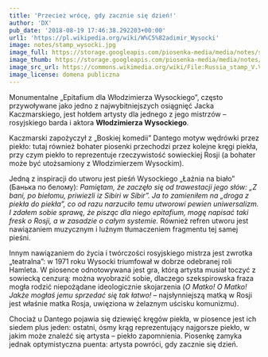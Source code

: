 ```yaml
---
title: 'Przecież wrócę, gdy zacznie się dzień!'
author: 'DX'
pub_date: '2018-08-19 17:46:38.292203+00:00'
url1: 'https://pl.wikipedia.org/wiki/W%C5%82adimir_Wysocki'
image: notes/stamp_wysocki.jpg
image_full: https://storage.googleapis.com/piosenka-media/media/notes/stamp_wysocki.jpg
image_thumb: https://storage.googleapis.com/piosenka-media/media/notes/stamp_wysocki.jpg.0x300_q85_upscale.jpg
image_src_url: https://commons.wikimedia.org/wiki/File:Russia_stamp_V.Vysotsky_1999_2r.jpg
image_license: domena publiczna
---
```


Monumentalne „Epitafium dla Włodzimierza Wysockiego”, często przywoływane jako jedno z najwybitniejszych osiągnięć Jacka Kaczmarskiego, jest hołdem artysty dla jednego z jego mistrzów – rosyjskiego barda i aktora **Włodzimierza Wysockiego**.

Kaczmarski zapożyczył z „Boskiej komedii” Dantego motyw wędrówki przez piekło: tutaj również bohater piosenki przechodzi przez kolejne kręgi piekła, przy czym piekło to reprezentuje rzeczywistość sowieckiej Rosji \(a bohater może być utożsamiony z Włodzimierzem Wysockim\).

Jedną z inspiracji do utworu jest pieśń Wysockiego „Łaźnia na biało” \(Банька по белому\):  _Pamiętam, że zaczęło się od trawestacji jego słów: „Z bani, po biełomu, priwiezli iz Sibiri w Sibir”. Ja to zamieniłem na „droga z piekła do piekła”, co od razu narzuciło temu utworowi pewien uniwersalizm. I zdałem sobie sprawę, że pisząc dla niego epitafium, mogę napisać taki fresk o Rosji, a w zasadzie o całym systemie._ Również refren utworu jest nawiązaniem muzycznym i luźnym tłumaczeniem fragmentu tej samej pieśni.

Innym nawiązaniem do życia i twórczości rosyjskiego mistrza jest zwrotka „teatralna”: w 1971 roku Wysocki triumfował w dobrze odebranej roli Hamleta. W piosence odnotowywana jest gra, którą artysta musiał toczyć z sowiecką cenzurą: można wyobrazić sobie, dlaczego szekspirowska fraza mogła rodzić niepożądane ideologicznie skojarzenia \(_O Matko! O Matko!_
_Jakże mogłaś jemu sprzedać się tak łatwo!_ – najsłynniejszą matką w Rosji jest właśnie matka Rosja, uwięziona w żelaznym uścisku komunizmu\).

Chociaż u Dantego pojawia się dziewięć kręgów piekła, w piosence jest ich siedem plus jeden: ostatni, ósmy krąg reprezentujący najgorsze piekło, w jakim może znaleźć się artysta – piekło zapomnienia. Piosenkę zamyka jednak optymistyczna puenta: artysta powróci, gdy zacznie się dzień.